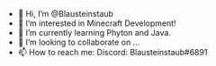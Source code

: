 - 👋 Hi, I’m @Blausteinstaub
- 👀 I’m interested in Minecraft Development!
- 🌱 I’m currently learning Phyton and Java.
- 💞️ I’m looking to collaborate on ...
- 📫 How to reach me: Discord: Blausteinstaub#6891



<!---
Blausteinstaub/Blausteinstaub is a ✨ special ✨ repository because its `README.md` (this file) appears on your GitHub profile.
You can click the Preview link to take a look at your changes.
--->
